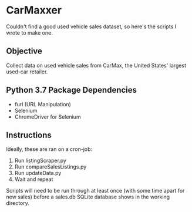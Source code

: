 # CarMaxxer
Couldn't find a good used vehicle sales dataset, so here's the scripts I wrote to make one.

## Objective
Collect data on used vehicle sales from CarMax, the United States' largest used-car retailer. 

## Python 3.7 Package Dependencies
  - furl (URL Manipulation)
  - Selenium
  - ChromeDriver for Selenium
  
## Instructions
Ideally, these are ran on a cron-job:
  1. Run listingScraper.py
  2. Run compareSalesListings.py
  3. Run updateData.py
  4. Wait and repeat

Scripts will need to be run through at least once (with some time apart for new sales) before a sales.db SQLite database shows in the working directory.
